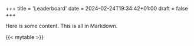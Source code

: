 +++
title = 'Leaderboard'
date = 2024-02-24T19:34:42+01:00
draft = false
+++

Here is some content. This is all in Markdown.

{{< mytable >}}
